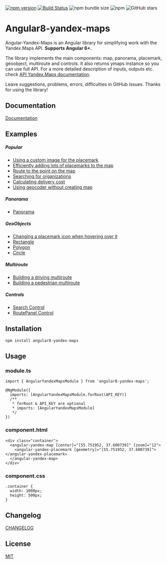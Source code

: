 [![npm version](https://badge.fury.io/js/angular8-yandex-maps.svg)](https://badge.fury.io/js/angular8-yandex-maps) [![Build Status](https://travis-ci.org/ddubrava/angular-yandex-maps.svg?branch=master)](https://travis-ci.org/ddubrava/angular-yandex-maps) ![npm bundle size](https://img.shields.io/bundlephobia/min/angular8-yandex-maps) ![npm](https://img.shields.io/npm/dm/angular8-yandex-maps) ![GitHub stars](https://img.shields.io/github/stars/ddubrava/angular-yandex-maps?style=social)

# Angular8-yandex-maps
Angular-Yandex-Maps is an Angular library for simplifying work with the Yandex.Maps API. **Supports Angular 6+.**

The library implements the main components: map, panorama, placemark, geoobject, multiroute and controls. It also returns ymaps instance so you can use full API. For a more detailed description of inputs, outputs etc. check [API Yandex.Maps documentation](https://tech.yandex.ru/maps/jsapi/).

Leave suggestions, problems, errors, difficulties in GitHub Issues. Thanks for using the library!

## Documentation
[Documentation](https://ddubrava.github.io/angular-yandex-maps-docs/)

## Examples
##### Popular
- [Using a custom image for the placemark](https://stackblitz.com/edit/custom-placemark)
- [Efficiently adding lots of placemarks to the map](https://stackblitz.com/edit/placemark-clusterer)
- [Route to the point on the map](https://stackblitz.com/edit/route-to)
- [Searching for organizations](https://stackblitz.com/edit/search-for-organizations)
- [Calculating delivery cost](https://stackblitz.com/edit/calculating-delivery-cost)
- [Using geocoder without creating map](https://stackblitz.com/edit/only-ymaps-instance)

##### Panorama
- [Panorama](https://stackblitz.com/edit/panorama)

##### GeoObjects
- [Changing a placemark icon when hovering over it](https://stackblitz.com/edit/changing-a-placemark-on-hover)
- [Rectangle](https://stackblitz.com/edit/rectangle)
- [Polygon](https://stackblitz.com/edit/geoobject-polygon)
- [Circle](https://stackblitz.com/edit/geoobject-circle)

##### Multiroute
- [Building a driving multiroute](https://stackblitz.com/edit/multiroute)
- [Building a pedestrian multiroute](https://stackblitz.com/edit/multiroute-pedestrian)

##### Controls
- [Search Control](https://stackblitz.com/edit/searchcontrol)
- [RoutePanel Control](https://stackblitz.com/edit/route-panel)

## Installation
```
npm install angular8-yandex-maps
```

## Usage
### module.ts
```
import { AngularYandexMapsModule } from 'angular8-yandex-maps';

@NgModule({
  imports: [AngularYandexMapsModule.forRoot(API_KEY)]
  /**
   * forRoot & API_KEY are optional
   * imports: [AngularYandexMapsModule]
   */
})
```

### component.html
```
<div class="container">
  <angular-yandex-map [center]="[55.751952, 37.600739]" [zoom]="12">
    <angular-yandex-placemark [geometry]="[55.751952, 37.600739]"></angular-yandex-placemark>
  </angular-yandex-map>
</div>
```

### component.css
```
.container {
  width: 1000px;
  height: 500px;
}
```

## Changelog
[CHANGELOG](https://github.com/ddubrava/angular-yandex-maps/blob/develop/CHANGELOG.md)

## License
[MIT](https://github.com/ddubrava/angular-yandex-maps/blob/develop/LICENSE.md)
